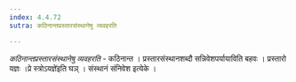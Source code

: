 ```yaml
---
index: 4.4.72
sutra: कठिनान्तप्रस्तारसंस्थानेषु व्यवहरति

---
```

_कठिनान्तप्रस्तारसंस्थानेषु व्यवहरति_ - कठिनान्त । प्रस्तारसंस्थानशब्दौ सन्निवेशपर्यायाविति बहवः । प्रस्तारो यज्ञः ।प्रे स्त्रोऽयज्ञे॑इति घञ् । संस्थानं संनिवेश इत्येके ।
